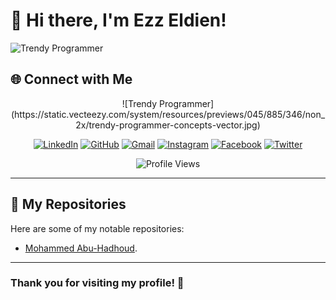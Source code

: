 # 👋 Hi there, I'm Ezz Eldien!

![Trendy Programmer](https://static.vecteezy.com/system/resources/previews/045/885/346/non_2x/trendy-programmer-concepts-vector.jpg)
## 🌐 Connect with Me
<div align="center">
![Trendy Programmer](https://static.vecteezy.com/system/resources/previews/045/885/346/non_2x/trendy-programmer-concepts-vector.jpg)

[![LinkedIn](https://img.shields.io/badge/LinkedIn-0077B5?style=flat&logo=linkedin&logoColor=white)](https://www.linkedin.com/in/ezz-eldien-ayman-9a22a6289/)
[![GitHub](https://img.shields.io/badge/GitHub-181717?style=flat&logo=github&logoColor=white)](https://github.com/Ezzeldien495)
[![Gmail](https://img.shields.io/badge/Gmail-D14836?style=flat&logo=gmail&logoColor=white)](mailto:ezzayman495@gmail.com)
[![Instagram](https://img.shields.io/badge/Instagram-E4405F?style=flat&logo=instagram&logoColor=white)](https://www.instagram.com/ezz_eldien495)
[![Facebook](https://img.shields.io/badge/Facebook-1877F2?style=flat&logo=facebook&logoColor=white)](https://www.facebook.com/Ezz.ayman.9803)
[![Twitter](https://img.shields.io/badge/Twitter-1DA1F2?style=flat&logo=twitter&logoColor=white)](https://x.com/ezzeldien495)

![Profile Views](https://komarev.com/ghpvc/?username=Ezzeldien495)

</div>

---

## 🚀 My Repositories
Here are some of my notable repositories:
- [Mohammed Abu-Hadhoud](https://github.com/Ezzeldien495/Mohammed-Abu-Hadhoud).

---

### Thank you for visiting my profile! 🌟

